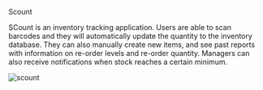 Scount 

SCount is an inventory tracking application. Users are able to scan barcodes and they will automatically update the quantity to the inventory database. They can also manually create new items, and see past reports with information on re-order levels and re-order quantity. Managers can also receive notifications when stock reaches a certain minimum.    


![scount](https://user-images.githubusercontent.com/20744895/27054969-b4bbc02e-4f77-11e7-8e26-1e4babe0b782.png)
